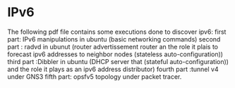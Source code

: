 # IPv6
The following pdf file contains some executions done to discover ipv6:
first part: IPv6 manipulations in ubuntu (basic networking commands)
second part : radvd in ubunut (router advertissement router an the role it plais to forecast ipv6 addresses to neighbor nodes (stateless auto-configuration))
third part :Dibbler in ubuntu (DHCP server that (stateful auto-configuration)) and the role it plays as an ipv6 address distributor) 
fourth part :tunnel v4 under GNS3
fifth part: opsfv5 topology under packet tracer.
